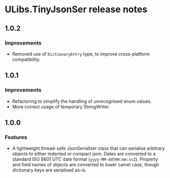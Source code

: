 # ULibs.TinyJsonSer release notes

## 1.0.2

### Improvements

- Removed use of `DictionaryEntry` type, to improve cross-platform compatibility.

## 1.0.1

### Improvements

- Refactoring to simplify the handling of unrecognised enum values.
- More correct usage of temporary StringWriter.

## 1.0.0

### Features

- A lightweight thread-safe JsonSerializer class that can serialise arbitrary objects to either indented or compact json. Dates are converted to a standard ISO 8601 UTC date format (`yyyy-MM-ddTHH:mm:ssZ`). Property and field names of objects are converted to lower camel case, though dictionary keys are serialised as-is.